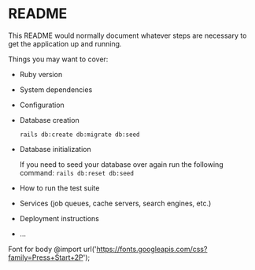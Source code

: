 # README

This README would normally document whatever steps are necessary to get the
application up and running.

Things you may want to cover:

* Ruby version

* System dependencies

* Configuration

* Database creation

  `rails db:create db:migrate db:seed`

* Database initialization

  If you need to seed your database over again run the following command:
  `rails db:reset db:seed`

* How to run the test suite

* Services (job queues, cache servers, search engines, etc.)

* Deployment instructions

* ...

Font for body @import url('https://fonts.googleapis.com/css?family=Press+Start+2P');
